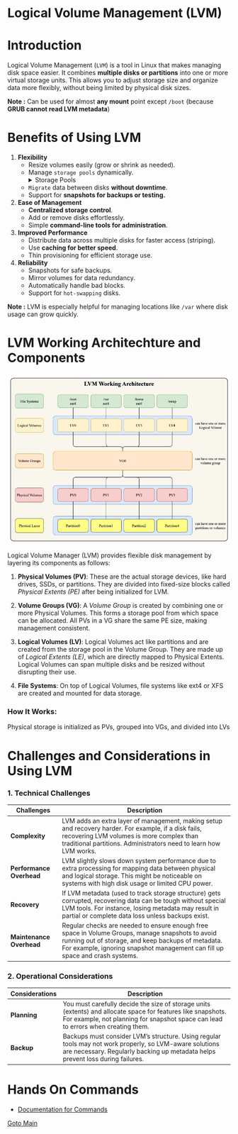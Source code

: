 # Logical Volume Management (LVM)
# Introduction

Logical Volume Management (`LVM`) is a tool in Linux that makes managing disk space easier. It combines **multiple disks or partitions** into one or more virtual storage units. This allows you to adjust storage size and organize data more flexibly, without being limited by physical disk sizes.

**Note :** Can be used for almost **any mount** point except `/boot` (because **GRUB cannot read LVM metadata**)
# Benefits of Using LVM

1. **Flexibility**
    - Resize volumes easily (grow or shrink as needed).
    - Manage `storage pools` dynamically.
		    <details>
			    <summary>
			    Storage Pools
				 </summary>
				 A storage pool is a collection of physical storage devices (like hard drives or SSDs) that are combined into a single logical unit. This pooled storage can then be divided into smaller, flexible storage volumes or used as one large space.
		    </details>
    - `Migrate` data between disks **without downtime**.
    - Support for **snapshots for backups or testing.**
2. **Ease of Management**
    - **Centralized storage control**.
    - Add or remove disks effortlessly.
    - Simple **command-line tools for administration**.
3. **Improved Performance**
    - Distribute data across multiple disks for faster access (striping).
    - Use **caching for better speed**.
    - Thin provisioning for efficient storage use.
4. **Reliability**
    - Snapshots for safe backups.
    - Mirror volumes for data redundancy.
    - Automatically handle bad blocks.
    - Support for `hot-swapping` disks.

**Note :** LVM is especially helpful for managing locations like `/var` where disk usage can grow quickly.
# LVM Working Architechture and Components

![lvm-working-architecture-&-components](../Images/LVM-Working1.jpg)

Logical Volume Manager (LVM) provides flexible disk management by layering its components as follows:

1. **Physical Volumes (PV)**:
    These are the actual storage devices, like hard drives, SSDs, or partitions. They are divided into fixed-size blocks called _Physical Extents (PE)_ after being initialized for LVM.
    
2. **Volume Groups (VG)**:
    A _Volume Group_ is created by combining one or more Physical Volumes. This forms a storage pool from which space can be allocated. All PVs in a VG share the same PE size, making management consistent.
    
3. **Logical Volumes (LV)**:
    Logical Volumes act like partitions and are created from the storage pool in the Volume Group. They are made up of _Logical Extents (LE)_, which are directly mapped to Physical Extents. Logical Volumes can span multiple disks and be resized without disrupting their use.
    
4. **File Systems**:
    On top of Logical Volumes, file systems like ext4 or XFS are created and mounted for data storage.
### How It Works:

Physical storage is initialized as PVs, grouped into VGs, and divided into LVs

# Challenges and Considerations in Using LVM

### 1. **Technical Challenges**

|Challenges|Description|
|---|---|
|**Complexity**|LVM adds an extra layer of management, making setup and recovery harder. For example, if a disk fails, recovering LVM volumes is more complex than traditional partitions. Administrators need to learn how LVM works.|
|**Performance Overhead**|LVM slightly slows down system performance due to extra processing for mapping data between physical and logical storage. This might be noticeable on systems with high disk usage or limited CPU power.|
|**Recovery**|If LVM metadata (used to track storage structure) gets corrupted, recovering data can be tough without special LVM tools. For instance, losing metadata may result in partial or complete data loss unless backups exist.|
|**Maintenance Overhead**|Regular checks are needed to ensure enough free space in Volume Groups, manage snapshots to avoid running out of storage, and keep backups of metadata. For example, ignoring snapshot management can fill up space and crash systems.|

### 2. **Operational Considerations**
|Considerations|Description|
|---|---|
|**Planning**|You must carefully decide the size of storage units (extents) and allocate space for features like snapshots. For example, not planning for snapshot space can lead to errors when creating them.|
|**Backup**|Backups must consider LVM’s structure. Using regular tools may not work properly, so LVM-aware solutions are necessary. Regularly backing up metadata helps prevent loss during failures.|
# Hands On Commands
- [Documentation for Commands](./lvm_commands.md)

[Goto Main](../README.md)
